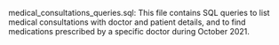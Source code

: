 medical_consultations_queries.sql: This file contains SQL queries to list medical consultations with doctor and patient details, and to find medications prescribed by a specific doctor during October 2021.